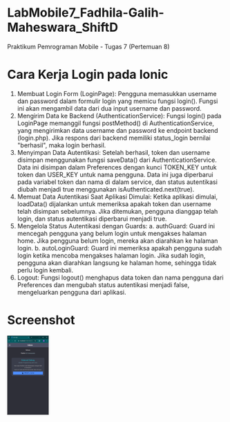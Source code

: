 # LabMobile7_Fadhila-Galih-Maheswara_ShiftD
Praktikum Pemrograman Mobile - Tugas 7 (Pertemuan 8)

# Cara Kerja Login pada Ionic
1. Membuat Login Form (LoginPage): Pengguna memasukkan username dan password dalam formulir login yang memicu fungsi login(). Fungsi ini akan mengambil data dari dua input username dan password.
2. Mengirim Data ke Backend (AuthenticationService): Fungsi login() pada LoginPage memanggil fungsi postMethod() di AuthenticationService, yang mengirimkan data username dan password ke endpoint backend (login.php). Jika respons dari backend memiliki status_login bernilai "berhasil", maka login berhasil.
3. Menyimpan Data Autentikasi: Setelah berhasil, token dan username disimpan menggunakan fungsi saveData() dari AuthenticationService. Data ini disimpan dalam Preferences dengan kunci TOKEN_KEY untuk token dan USER_KEY untuk nama pengguna. Data ini juga diperbarui pada variabel token dan nama di dalam service, dan status autentikasi diubah menjadi true menggunakan isAuthenticated.next(true).
4. Memuat Data Autentikasi Saat Aplikasi Dimulai: Ketika aplikasi dimulai, loadData() dijalankan untuk memeriksa apakah token dan username telah disimpan sebelumnya. Jika ditemukan, pengguna dianggap telah login, dan status autentikasi diperbarui menjadi true.
5. Mengelola Status Autentikasi dengan Guards:
    a. authGuard: Guard ini mencegah pengguna yang belum login untuk mengakses halaman home. Jika pengguna belum login, mereka akan diarahkan ke halaman login.
    b. autoLoginGuard: Guard ini memeriksa apakah pengguna sudah login ketika mencoba mengakses halaman login. Jika sudah login, pengguna akan diarahkan langsung ke halaman home, sehingga tidak perlu login kembali.
6. Logout: Fungsi logout() menghapus data token dan nama pengguna dari Preferences dan mengubah status autentikasi menjadi false, mengeluarkan pengguna dari aplikasi.

# Screenshot
<div style="display: flex; justify-content: space-between;">
  <img src="src/assets/SS/Screenshot 2024-10-24 212755.png" width="19%">
</div>